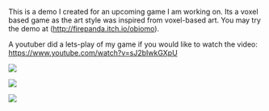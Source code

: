
This is a demo I created for an upcoming game I am working on. Its a voxel based game as the art style was inspired from voxel-based art. You may try the demo at (http://firepanda.itch.io/obiomo).

A youtuber did a lets-play of my game if you would like to watch the video: https://www.youtube.com/watch?v=sJ2bIwkGXpU




![](http://i.imgur.com/OpvJXJG.png)

![](http://i.imgur.com/4FULZvN.png?1)

![](http://i.imgur.com/QufeCOt.png?1)
